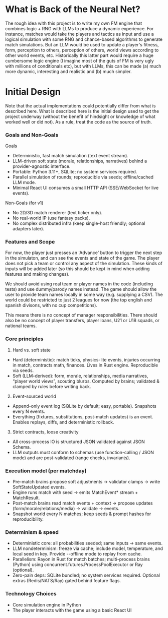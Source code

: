 # What is Back of the Neural Net?

The rough idea with this project is to write my own FM engine that combines logic + RNG with LLMs to produce a dynamic experience. For instance, matches would take the players and tactics as input and use a logical simulation with some RNG and chance-based algorithms to generate match simulations. But an LLM would be used to update a player's fitness, form, perception to others, perception of others, world views according to other world events, etc. Historically this latter part would require a huge cumbersome logic engine (I imagine most of the guts of FM is very ugly with millions of conditionals etc), but with LLMs, this can be made (a) much more dynamic, interesting and realistic and (b) much simpler.

# Initial Design

Note that the actual implementations could potentially differ from what is described here. What is described here is the initial design used to get the project underway (without the benefit of hindsight or knowledge of what worked well or did not). As a rule, treat the code as the source of truth.

### Goals and Non-Goals

Goals

- Deterministic, fast match simulation (text event stream).
- LLM-driven soft state (morale, relationships, narratives) behind a provider-agnostic interface.
- Portable: Python 3.11+, SQLite; no system services required.
- Parallel simulation of rounds; reproducible via seeds; offline/cached LLM mode.
- Minimal React UI consumes a small HTTP API (SSE/WebSocket for live events).

Non-Goals (for v1)

- No 2D/3D match renderer (text ticker only).
- No real-world IP (use fantasy packs).
- No complex distributed infra (keep single-host friendly; optional adapters later).

### Features and Scope

For now, the player just presses an 'Advance' button to trigger the next step in the simulaton, and can see the events and state of the game. The player does not pick a team or control any aspect of the simulation. These kinds of inputs will be added later (so this should be kept in mind when adding features and making changes).

We should avoid using real team or player names in the code (including tests) and use dummy/parody names instead. The game should allow the user to provide team names locally in some way (e.g. supplying a CSV). The world could be restricted to just 2 leagues for now (the top english and spanish divisons, with no cup competitions).

This means there is no concept of manager responsibilities.
There should also be no concept of player transfers, player loans, U21 or U18 squads, or national teams.

### Core principles

1. Hard vs. soft state

- Hard (deterministic): match ticks, physics-lite events, injuries occurring in match, contracts math, finances. Lives in Rust engine. Reproducible via seeds.
- Soft (LLM-derived): form, morale, relationships, media narratives, “player world views”, scouting blurbs. Computed by brains; validated & clamped by rules before writing back.

2. Event-sourced world

- Append-only event log (SQLite by default; easy, portable). Snapshots every N events.
- Everything (fixtures, substitutions, post-match updates) is an event. Enables replays, diffs, and deterministic rollback.

3. Strict contracts, loose creativity

- All cross-process IO is structured JSON validated against JSON Schema.
- LLM outputs must conform to schemas (use function-calling / JSON mode) and are post-validated (range checks, invariants).

### Execution model (per matchday)

- Pre-match brains propose soft adjustments → validator clamps → write SoftStateUpdated events.
- Engine runs match with seed → emits MatchEvent* stream + MatchResult.
- Post-match brains read match events + context → propose updates (form/morale/relations/media) → validate → events.
- Snapshot world every N matches; keep seeds & prompt hashes for reproducibility.

### Determinism & speed

- Deterministic core: all probabilities seeded; same inputs → same events.
- LLM nondeterminism: freeze via cache; include model, temperature, and local seed in key. Provide --offline mode to replay from cache.
- Parallelism: Rayon in Rust for match batches; multi-process brains (Python) using concurrent.futures.ProcessPoolExecutor or Ray (optional).
- Zero-pain deps: SQLite bundled; no system services required. Optional extras (Redis/NATS/Ray) gated behind feature flags.

### Technology Choices

- Core simulation engine in Python
- The player interacts with the game using a basic React UI
